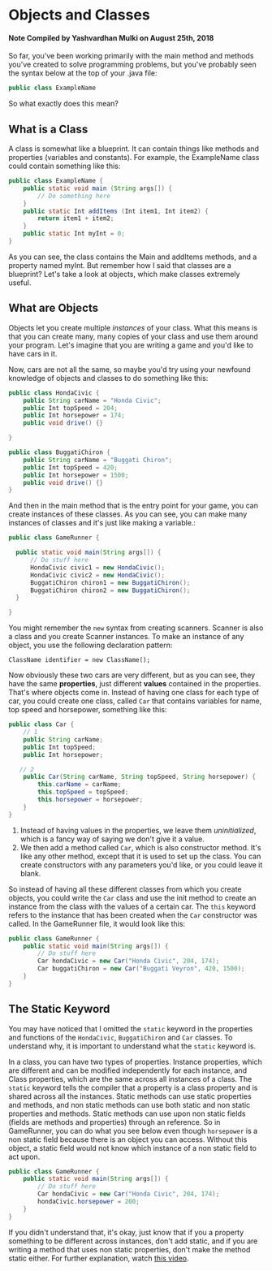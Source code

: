 # Objects and Classes
#### Note Compiled by Yashvardhan Mulki on August 25th, 2018
So far, you've been working primarily with the main method and methods you've created to solve programming problems, but you've probably seen the syntax below at the top of your .java file:

```java
public class ExampleName 
```

So what exactly does this mean?

## What is a Class
A class is somewhat like a blueprint. It can contain things like methods and properties (variables and constants). For example, the ExampleName class could contain something like this:

```java
public class ExampleName {
    public static void main (String args[]) {
        // Do something here
    }
    public static Int addItems (Int item1, Int item2) {
        return item1 + item2;
    }
    public static Int myInt = 0;
}
```
As you can see, the class contains the Main and addItems methods, and a property named myInt. But remember how I said that classes are a blueprint? Let's take a look at objects, which make classes extremely useful. 

## What are Objects
 
 Objects let you create multiple *instances* of your class. What this means is that you can create many, many copies of your class and use them around your program. Let's imagine that you are writing a game and you'd like to have cars in it.

  Now, cars are not all the same, so maybe you'd try using your newfound knowledge of objects and classes to do something like this:

 ```java
 public class HondaCivic {
     public String carName = "Honda Civic";
     public Int topSpeed = 204;
     public Int horsepower = 174;
     public void drive() {}

 }

 public class BuggatiChiron {
     public String carName = "Buggati Chiron";
     public Int topSpeed = 420;
     public Int horsepower = 1500;
     public void drive() {}
 }
 ```
 
 And then in the main method that is the entry point for your game, you can create instances of these classes. As you can see, you can make many instances of classes and it's just like making a variable.:

  ```java 
public class GameRunner {

    public static void main(String args[]) {
        // Do stuff here
        HondaCivic civic1 = new HondaCivic();
        HondaCivic civic2 = new HondaCivic();
        BuggatiChiron chiron1 = new BuggatiChiron();
        BuggatiChiron chiron2 = new BuggatiChiron();
    }

}
 ```

 You might remember the `new` syntax from creating scanners. Scanner is also a class and you create Scanner instances. To make an instance of any object, you use the following declaration pattern:

 `ClassName identifier = new ClassName();`

 Now obviously these two cars are very different, but as you can see, they have the same **properties**, just different **values** contained in the properties. That's where objects come in. Instead of having one class for each type of car, you could create one class, called `Car` that contains variables for name, top speed and horsepower, something like this:

 ```java
 public class Car {
     // 1
     public String carName;
     public Int topSpeed;
     public Int horsepower;

    // 2
     public Car(String carName, String topSpeed, String horsepower) {
         this.carName = carName;
         this.topSpeed = topSpeed;
         this.horsepower = horsepower;
     }
 }
 ```

1. Instead of having values in the properties, we leave them *uninitialized*, which is a fancy way of saying we don't give it a value. 
2. We then add a method called `Car`, which is also constructor method. It's like any other method, except that it is used to set up the class. You can create constructors with any parameters you'd like, or you could leave it blank.

So instead of having all these different classes from which you create objects, you could write the `Car` class and use the init method to create an instance from the class with the values of a certain car. The `this` keyword refers to the instance that has been created when the `Car` constructor was called. In the GameRunner file, it would look like this:

```java
public class GameRunner {
    public static void main(String args[]) {
        // Do stuff here
        Car hondaCivic = new Car("Honda Civic", 204, 174);
        Car buggatiChiron = new Car("Buggati Veyron", 420, 1500);
    }
}
```

## The Static Keyword

You may have noticed that I omitted the `static` keyword in the properties and functions of the `HondaCivic`, `BuggatiChiron` and `Car` classes. To understand why, it is important to understand what the `static` keyword is.

In a class, you can have two types of properties. Instance properties, which are different and can be modified independently for each instance, and Class properties, which are the same across all instances of a class. The `static` keyword tells the compiler that a property is a class property and is shared across all the instances. Static methods can use  static properties and methods, and non static methods can use both static and non static properties and methods. Static methods can use upon non static fields (fields are methods and properties) through an  reference. So in GameRunner, you can do what you see below even though `horsepower` is a non static field because there is an object you can access. Without this object, a static field would not know which instance of a non static field to act upon.

```java
public class GameRunner {
    public static void main(String args[]) {
        // Do stuff here
        Car hondaCivic = new Car("Honda Civic", 204, 174);
        hondaCivic.horsepower = 200;
    }
}
```

If you didn't understand that, it's okay, just know that if you a property something to be different across instances, don't add static, and if you are writing a method that uses non static properties, don't make the method static either. For further explanation, watch [this video](https://www.youtube.com/watch?v=T8dNBmK40d0).